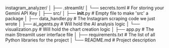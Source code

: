 instagram_analyzer/
│
├── .streamlit/
│   └── secrets.toml         # For storing your Gemini API Key
│
├── src/
│   ├── __init__.py          # Empty file to make 'src' a package
│   ├── data_handler.py      # The Instagram scraping code we just wrote
│   ├── ai_agents.py         # Will hold the AI analysis logic
│   └── visualization.py     # Will hold the chart creation logic
│
├── app.py                   # The main Streamlit user interface file
│
├── requirements.txt         # The list of all Python libraries for the project
│
└── README.md                # Project description
